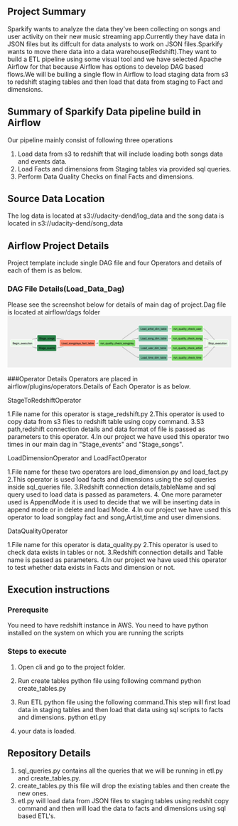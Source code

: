 ## Project Summary 
Sparkify wants to analyze the data they've been collecting on songs and user activity on their new music streaming app.Currently they have data in JSON files but its diffcult for data analysts to work on JSON files.Sparkify wants to move there data into a data warehouse(Redshift).They want to build a ETL pipeline using some visual tool and we have selected Apache Airflow for that because Airflow has options to develop DAG based flows.We will be builing a single flow in Airflow to load staging data from s3 to redshift staging tables and then load that data from staging to Fact and dimensions.

## Summary of Sparkify Data pipeline build in Airflow
Our pipeline mainly consist of following three operations
1. Load data from s3 to redshift that will include loading both songs data and events data.
2. Load Facts and dimensions from Staging tables via provided sql queries.
3. Perform Data Quality Checks on final Facts and dimensions.

## Source Data Location
The log data is located at s3://udacity-dend/log_data and the song data is located in s3://udacity-dend/song_data

## Airflow Project Details
Project template include single DAG file and four Operators and details of each of them is as below.

### DAG File Details(Load_Data_Dag)
Please see the screenshot below for details of main dag of project.Dag file is located at airflow/dags folder
![Dag Details](MainDAG.png)

###Operator Details
Operators are placed in airflow/plugins/operators.Details of Each Operator is as below.

StageToRedshiftOperator

1.File name for this operator is stage_redshift.py
2.This operator is used to copy data from s3 files to redshift table using copy command.
3.S3 path,redshift connection details and data format of file is passed as parameters to this operator.
4.In our project we have used this operator two times in our main dag in "Stage_events" and "Stage_songs".

LoadDimensionOperator and LoadFactOperator

1.File name for these two operators are load_dimension.py and load_fact.py
2.This operator is used load facts and dimensions using the sql queries inside sql_queries file.
3.Redshift connection details,tableName and sql query used to load data is passed as parameters.
4. One more parameter used is AppendMode it is used to decide that we will be inserting data in append mode or in delete and load Mode.
4.In our project we have used this operator to load songplay fact and song,Artist,time and user dimensions.

DataQualityOperator

1.File name for this operator is data_quality.py
2.This operator is used to check data exists in tables or not.
3.Redshift connection details and Table name is passed as parameters.
4.In our project we have used this operator to test whether data exists in Facts and dimension or not.




## Execution instructions
### Prerequsite
You need to have redshift instance in AWS. 
You need to have python installed on the system on which you are running the scripts
### Steps to execute
1. Open cli and go to the project folder.
2. Run create tables python file using following command
    python create_tables.py
3. Run ETL python file using the following command.This step will first load data in staging tables and then load that data using sql scripts to facts and dimensions.
    python etl.py
    
4. your data is loaded.



## Repository Details
1. sql_queries.py contains all the queries that we will be running in etl.py and create_tables.py.
4. create_tables.py this file will drop the existing tables and then create the new ones.
5. etl.py will load data from JSON files to staging tables using redshit copy command and then will load the data to facts and dimensions using sql based ETL's.